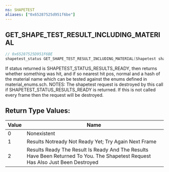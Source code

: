 ```yaml
---
ns: SHAPETEST
aliases: ["0x65287525d951f6be"]
---
```

## GET_SHAPE_TEST_RESULT_INCLUDING_MATERIAL

```c
// 0x65287525D951F6BE
shapetest_status GET_SHAPE_TEST_RESULT_INCLUDING_MATERIAL(Shapetest shapetest);
```

If status returned is SHAPETEST_STATUS_RESULTS_READY, then returns whether something was hit, and if so nearest hit pos, normal and a hash of the material name which can be tested against the enums defined in material_enums.sch. NOTES: The shapetest request is destroyed by this call if SHAPETEST_STATUS_RESULTS_READY is returned. If this is not called every frame then the request will be destroyed.

## Return Type Values:
| Value | Name |
| --- | --- |
| 0 | Nonexistent |
| 1 | Results Notready Not Ready Yet; Try Again Next Frame |
| 2 | Results Ready The Result Is Ready And The Results Have Been Returned To You. The Shapetest Request Has Also Just Been Destroyed |

